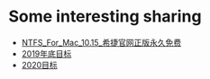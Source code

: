 # Some interesting sharing


- [NTFS_For_Mac_10.15_希捷官网正版永久免费](https://shimo.im/docs/rCqhYyVhdqXKj63j)
- [2019年底目标](https://shimo.im/docs/ypH9YvYXCktjvJq6)
- [2020目标](https://shimo.im/docs/ypH9YvYXCktjvJq6)


